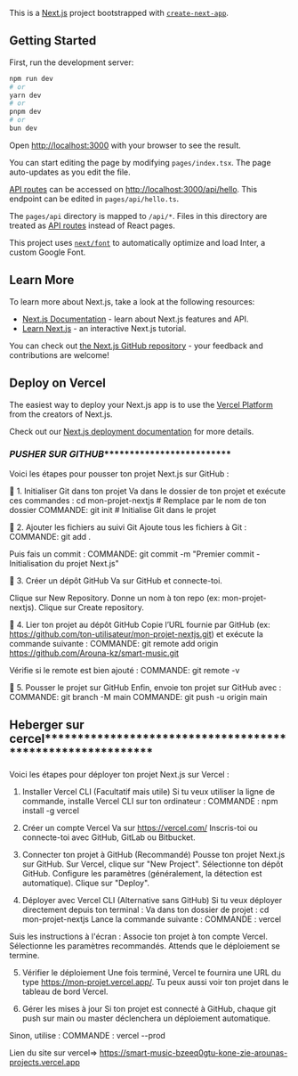 This is a [Next.js](https://nextjs.org/) project bootstrapped with [`create-next-app`](https://github.com/vercel/next.js/tree/canary/packages/create-next-app).

## Getting Started

First, run the development server:

```bash
npm run dev
# or
yarn dev
# or
pnpm dev
# or
bun dev
```

Open [http://localhost:3000](http://localhost:3000) with your browser to see the result.

You can start editing the page by modifying `pages/index.tsx`. The page auto-updates as you edit the file.

[API routes](https://nextjs.org/docs/api-routes/introduction) can be accessed on [http://localhost:3000/api/hello](http://localhost:3000/api/hello). This endpoint can be edited in `pages/api/hello.ts`.

The `pages/api` directory is mapped to `/api/*`. Files in this directory are treated as [API routes](https://nextjs.org/docs/api-routes/introduction) instead of React pages.

This project uses [`next/font`](https://nextjs.org/docs/basic-features/font-optimization) to automatically optimize and load Inter, a custom Google Font.

## Learn More

To learn more about Next.js, take a look at the following resources:

- [Next.js Documentation](https://nextjs.org/docs) - learn about Next.js features and API.
- [Learn Next.js](https://nextjs.org/learn) - an interactive Next.js tutorial.

You can check out [the Next.js GitHub repository](https://github.com/vercel/next.js/) - your feedback and contributions are welcome!

## Deploy on Vercel

The easiest way to deploy your Next.js app is to use the [Vercel Platform](https://vercel.com/new?utm_medium=default-template&filter=next.js&utm_source=create-next-app&utm_campaign=create-next-app-readme) from the creators of Next.js.

Check out our [Next.js deployment documentation](https://nextjs.org/docs/deployment) for more details.


### *****************************************PUSHER SUR GITHUB******************************************************************

Voici les étapes pour pousser ton projet Next.js sur GitHub :

🔹 1. Initialiser Git dans ton projet
Va dans le dossier de ton projet et exécute ces commandes :
cd mon-projet-nextjs  # Remplace par le nom de ton dossier
COMMANDE: git init  # Initialise Git dans le projet

🔹 2. Ajouter les fichiers au suivi Git
Ajoute tous les fichiers à Git :
COMMANDE: git add .

Puis fais un commit :
COMMANDE: git commit -m "Premier commit - Initialisation du projet Next.js"

🔹 3. Créer un dépôt GitHub
Va sur GitHub et connecte-toi.

Clique sur New Repository.
Donne un nom à ton repo (ex: mon-projet-nextjs).
Clique sur Create repository.

🔹 4. Lier ton projet au dépôt GitHub
Copie l’URL fournie par GitHub (ex: https://github.com/ton-utilisateur/mon-projet-nextjs.git) et exécute la commande suivante :
COMMANDE: git remote add origin https://github.com/Arouna-kz/smart-music.git

Vérifie si le remote est bien ajouté :
COMMANDE: git remote -v

🔹 5. Pousser le projet sur GitHub
Enfin, envoie ton projet sur GitHub avec :
COMMANDE: git branch -M main
COMMANDE: git push -u origin main





## ************************Heberger sur cercel***********************************************************************************

Voici les étapes pour déployer ton projet Next.js sur Vercel :

1. Installer Vercel CLI (Facultatif mais utile)
Si tu veux utiliser la ligne de commande, installe Vercel CLI sur ton ordinateur :
COMMANDE : npm install -g vercel

2. Créer un compte Vercel
Va sur https://vercel.com/
Inscris-toi ou connecte-toi avec GitHub, GitLab ou Bitbucket.

3. Connecter ton projet à GitHub (Recommandé)
Pousse ton projet Next.js sur GitHub.
Sur Vercel, clique sur "New Project".
Sélectionne ton dépôt GitHub.
Configure les paramètres (généralement, la détection est automatique).
Clique sur "Deploy".

4. Déployer avec Vercel CLI (Alternative sans GitHub)
Si tu veux déployer directement depuis ton terminal :
Va dans ton dossier de projet :
cd mon-projet-nextjs
Lance la commande suivante :
COMMANDE : vercel

Suis les instructions à l'écran :
Associe ton projet à ton compte Vercel.
Sélectionne les paramètres recommandés.
Attends que le déploiement se termine.

5. Vérifier le déploiement
Une fois terminé, Vercel te fournira une URL du type https://mon-projet.vercel.app/.
Tu peux aussi voir ton projet dans le tableau de bord Vercel.

6. Gérer les mises à jour
Si ton projet est connecté à GitHub, chaque git push sur main ou master déclenchera un déploiement automatique.

Sinon, utilise :
COMMANDE :  vercel --prod

Lien du site sur vercel=> https://smart-music-bzeeq0gtu-kone-zie-arounas-projects.vercel.app